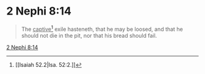 # 2 Nephi 8:14

> The <u>captive</u>[^a] exile hasteneth, that he may be loosed, and that he should not die in the pit, nor that his bread should fail.

[2 Nephi 8:14](https://www.churchofjesuschrist.org/study/scriptures/bofm/2-ne/8?lang=eng&id=p14#p14)


[^a]: [[Isaiah 52.2|Isa. 52:2.]]
